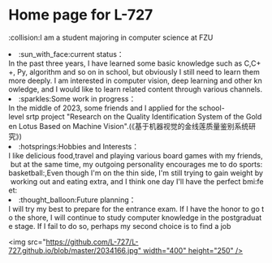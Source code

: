 # Home page for L-727

<p>:collision:I am a student majoring in computer science at FZU</p>
<li>:sun_with_face:current status：In the past three years, I have learned some basic knowledge such as C,C++, Py, algorithm and so on in school, but obviously I still need to learn them more deeply. I am interested in computer vision, deep learning and other knowledge, and I would like to learn related content through various channels.</li>
<li>:sparkles:Some work in progress：In the middle of 2023, some friends and I applied for the school-level srtp project "Research on the Quality Identification System of the Golden Lotus Based on Machine Vision".(《基于机器视觉的金线莲质量鉴别系统研究》)</li>
<li>:hotsprings:Hobbies and Interests：I like delicious food,travel and playing various board games with my friends, but at the same time, my outgoing personality encourages me to do sports:basketball:,Even though I'm on the thin side, I'm still trying to gain weight by working out and eating extra, and I think one day I'll have the perfect bmi:feet:</li>
<li>:thought_balloon:Future planning：I will try my best to prepare for the entrance exam. If I have the honor to go to the shore, I will continue to study computer knowledge in the postgraduate stage. If I fail to do so, perhaps my second choice is to find a job</li>

<img src="https://github.com/L-727/L-727.github.io/blob/master/2034166.jpg" width="400" height="250" /><br/>
